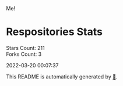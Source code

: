 Me!

# Respositories Stats
Stars Count: 211  
Forks Count: 3

2022-03-20 00:07:37  

This README is automatically generated by [🐰](https://github.com/rnitta/rnitta).
